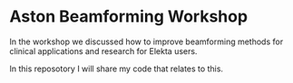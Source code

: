 # Aston Beamforming Workshop

In the workshop we discussed how to improve beamforming methods for clinical applications and research for Elekta users. 

In this reposotory I will share my code that relates to this.
